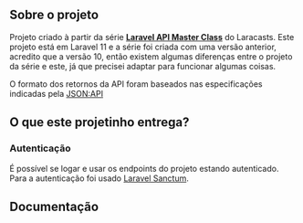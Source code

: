 ## Sobre o projeto

Projeto criado à partir da série **[Laravel API Master Class](https://laracasts.com/series/laravel-api-master-class)** do Laracasts.
Este projeto está em Laravel 11 e a série foi criada com uma versão anterior, acredito que a versão 10, então existem algumas diferenças entre o projeto da série e este, já que precisei adaptar para funcionar algumas coisas.

O formato dos retornos da API foram baseados nas especificações indicadas pela [JSON:API](https://jsonapi.org/)

## O que este projetinho entrega?

### Autenticação

É possível se logar e usar os endpoints do projeto estando autenticado. Para a autenticação foi usado [Laravel Sanctum](https://laravel.com/docs/11.x/sanctum#how-it-works).

## Documentação

